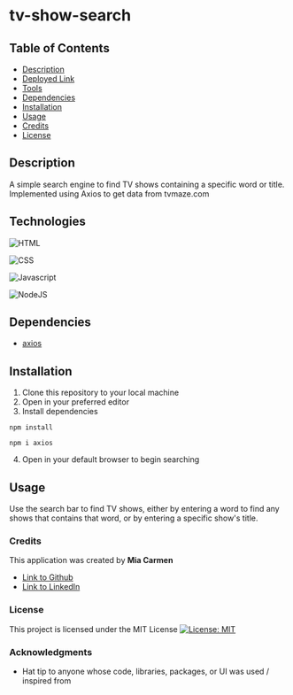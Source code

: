 # tv-show-search

## Table of Contents

- [Description](#description)
- [Deployed Link](#deployed)
- [Tools](#tools)
- [Dependencies](#dependencies)
- [Installation](#installation) 
- [Usage](#usage)
- [Credits](#credits)
- [License](#license)

## Description

A simple search engine to find TV shows containing a specific word or title. Implemented using Axios to get data from tvmaze.com

## Technologies

![HTML](https://img.shields.io/badge/HTML5-E34F26?style=for-the-badge&logo=html5&logoColor=white)

![CSS](https://img.shields.io/badge/CSS3-1572B6?style=for-the-badge&logo=css3&logoColor=white)

![Javascript](https://img.shields.io/badge/JavaScript-323330?style=for-the-badge&logo=javascript&logoColor=F7DF1E) 

![NodeJS](https://img.shields.io/badge/node.js-6DA55F?style=for-the-badge&logo=node.js&logoColor=white)


## Dependencies
- [axios](https://axios-http.com/docs/intro)

## Installation

1. Clone this repository to your local machine
2. Open in your preferred editor
3. Install dependencies
 ``` npm install
 npm install
 ```
``` axios
npm i axios
```
4. Open in your default browser to begin searching

## Usage

Use the search bar to find TV shows, either by entering a word to find any shows that contains that word, or by entering a specific show's title.

### Credits

This application was created by **Mia Carmen**

- [Link to Github](https://github.com/Miacarmen)
- [Link to LinkedIn](https://www.linkedin.com/in/mia-carmen-7750a6b8/)

### License

This project is licensed under the MIT License
[![License: MIT](https://img.shields.io/badge/License-MIT-blue.svg)](https://opensource.org/licenses/MIT)

### Acknowledgments

- Hat tip to anyone whose code, libraries, packages, or UI was used / inspired from
